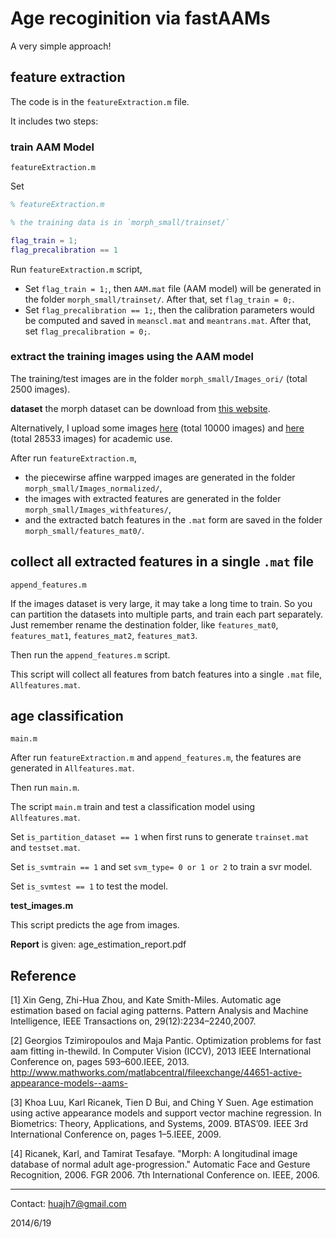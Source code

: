 # Age recoginition via fastAAMs

A very simple approach!

## feature extraction

The code is in the `featureExtraction.m` file.

It includes two steps:

### train AAM Model 
 `featureExtraction.m`

Set 
```matlab
% featureExtraction.m

% the training data is in `morph_small/trainset/`

flag_train = 1;
flag_precalibration == 1
```

Run `featureExtraction.m` script, 

* Set `flag_train = 1;`, then `AAM.mat` file (AAM model) will be generated in the folder `morph_small/trainset/`. After that, set  `flag_train = 0;`.
*  Set `flag_precalibration == 1;`, then the calibration parameters would be computed and saved in `meanscl.mat` and `meantrans.mat`. After that, set  `flag_precalibration = 0;`.

### extract the training images using the AAM model

The training/test images are in the folder `morph_small/Images_ori/` (total 2500 images).

**dataset** the morph dataset can be download from [this website](http://www.faceaginggroup.com/morph/).

Alternatively, I upload some images [here](https://pan.baidu.com/s/1o8dkXD4) (total 10000 images) and [here](https://pan.baidu.com/s/1c1XzKPU) (total 28533 images) for academic use.

After run `featureExtraction.m`, 

+ the piecewirse affine warpped images are generated in the folder ``morph_small/Images_normalized/``, 
+ the images with extracted features are generated in the folder ``morph_small/Images_withfeatures/``, 
+ and the extracted batch features in the `.mat` form are saved in the folder  ``morph_small/features_mat0/``.


## collect all extracted features in a single `.mat` file
`append_features.m` 

If the images dataset is very large, it may take a long time to train.
So you can partition the datasets into multiple parts, and train each part separately. Just remember rename the destination folder, like `features_mat0`, `features_mat1`, `features_mat2`, `features_mat3`.

Then run the `append_features.m` script.

This script will collect all features from batch features into a single `.mat` file, `Allfeatures.mat`.

## age classification
`main.m`

After run `featureExtraction.m` and `append_features.m`, the features are generated in `Allfeatures.mat`.

Then run `main.m`.

The script `main.m` train and test a classification model using `Allfeatures.mat`.

Set `is_partition_dataset == 1` when first runs to generate `trainset.mat` and `testset.mat`. 

Set `is_svmtrain == 1` and set `svm_type= 0 or 1 or 2` to train a svr model.

Set `is_svmtest == 1`  to test the model.


**test_images.m** 

This script predicts the age from images.



**Report** is given: age_estimation_report.pdf


## Reference

[1] Xin Geng, Zhi-Hua Zhou, and Kate Smith-Miles. Automatic age estimation based on facial aging patterns. Pattern Analysis and Machine Intelligence, IEEE Transactions on, 29(12):2234–2240,2007.

[2] Georgios Tzimiropoulos and Maja Pantic. Optimization problems for fast aam fitting in-thewild. In Computer Vision (ICCV), 2013 IEEE International Conference on, pages 593–600.IEEE, 2013. http://www.mathworks.com/matlabcentral/fileexchange/44651-active-appearance-models--aams-

[3] Khoa Luu, Karl Ricanek, Tien D Bui, and Ching Y Suen. Age estimation using active appearance models and support vector machine regression. In Biometrics: Theory, Applications, and Systems, 2009. BTAS’09. IEEE 3rd International Conference on, pages 1–5.IEEE, 2009.

[4] Ricanek, Karl, and Tamirat Tesafaye. "Morph: A longitudinal image database of normal adult age-progression." Automatic Face and Gesture Recognition, 2006. FGR 2006. 7th International Conference on. IEEE, 2006.



___________

Contact: huajh7@gmail.com

2014/6/19


